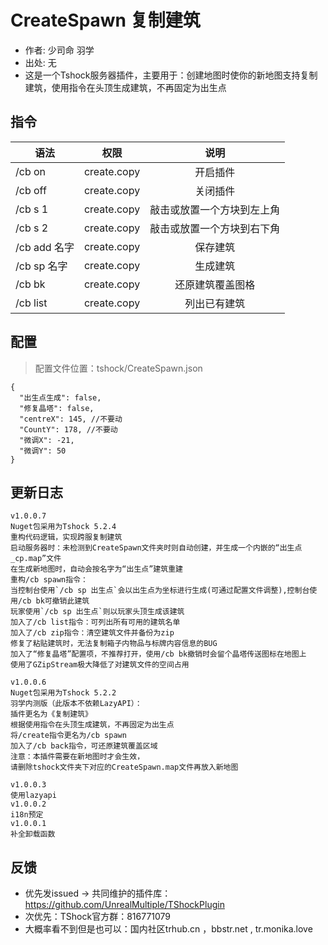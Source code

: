 # CreateSpawn 复制建筑

- 作者: 少司命 羽学
- 出处: 无
- 这是一个Tshock服务器插件，主要用于：创建地图时使你的新地图支持复制建筑，使用指令在头顶生成建筑，不再固定为出生点


## 指令

| 语法      |    权限     |        说明        |
| --------- | :---------: | :----------------: |
| /cb on | create.copy |   开启插件   |
| /cb off | create.copy |   关闭插件   |
| /cb s 1 | create.copy |   敲击或放置一个方块到左上角   |
| /cb s 2 | create.copy |   敲击或放置一个方块到右下角   |
| /cb add 名字  | create.copy | 保存建筑 |
| /cb sp 名字  | create.copy |      生成建筑      |
| /cb bk   | create.copy |      还原建筑覆盖图格      |
| /cb list   | create.copy |      列出已有建筑     |

## 配置
> 配置文件位置：tshock/CreateSpawn.json
```json5
{
  "出生点生成": false,
  "修复晶塔": false,
  "centreX": 145, //不要动
  "CountY": 178, //不要动
  "微调X": -21,
  "微调Y": 50
}
```

## 更新日志
```
v1.0.0.7
Nuget包采用为Tshock 5.2.4
重构代码逻辑，实现跨服复制建筑
启动服务器时：未检测到CreateSpawn文件夹时则自动创建，并生成一个内嵌的“出生点_cp.map”文件
在生成新地图时，自动会按名字为“出生点”建筑重建
重构/cb spawn指令：
当控制台使用`/cb sp 出生点`会以出生点为坐标进行生成(可通过配置文件调整),控制台使用/cb bk可撤销此建筑
玩家使用`/cb sp 出生点`则以玩家头顶生成该建筑
加入了/cb list指令：可列出所有可用的建筑名单
加入了/cb zip指令：清空建筑文件并备份为zip
修复了粘贴建筑时，无法复制箱子内物品与标牌内容信息的BUG
加入了“修复晶塔”配置项，不推荐打开，使用/cb bk撤销时会留个晶塔传送图标在地图上
使用了GZipStream极大降低了对建筑文件的空间占用

v1.0.0.6
Nuget包采用为Tshock 5.2.2
羽学内测版（此版本不依赖LazyAPI）：
插件更名为《复制建筑》
根据使用指令在头顶生成建筑，不再固定为出生点
将/create指令更名为/cb spawn
加入了/cb back指令，可还原建筑覆盖区域
注意：本插件需要在新地图时才会生效，
请删除tshock文件夹下对应的CreateSpawn.map文件再放入新地图

v1.0.0.3
使用lazyapi
v1.0.0.2
i18n预定
v1.0.0.1
补全卸载函数
```

## 反馈
- 优先发issued -> 共同维护的插件库：https://github.com/UnrealMultiple/TShockPlugin
- 次优先：TShock官方群：816771079
- 大概率看不到但是也可以：国内社区trhub.cn ，bbstr.net , tr.monika.love
